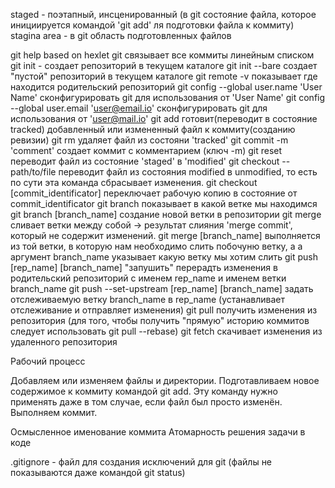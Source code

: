 ﻿staged - поэтапный, инсценированный (в git состояние файла, которое инициируется командой 'git add' ля подготовки файла к коммиту)
stagina area - в git область подготовленных файлов


git help based on hexlet
git связывает все коммиты линейным списком
git init - создает репозиторий в текущем каталоге
git init --bare создает "пустой" репозиторий в текущем каталоге
git remote -v показывает где находится родительский репозиторий
git config --global user.name 'User Name' сконфигурировать git для использования от 'User Name'
git config --global user.email 'user@email.io' сконфигурировать git для использования от 'user@mail.io'
git add готовит(переводит в состояние tracked) добавленный или измененный файл к коммиту(созданию ревизии)
git rm удаляет файл из состояни 'tracked'
git commit -m 'comment' создает коммит с комментарием (ключ -m)
git reset  переводит файл из состояние 'staged' в 'modified'
git checkout -- path/to/file переводит файл из состояния modified в unmodified, то есть по сути эта команда сбрасывает изменения.
git checkout [commit_identificator] переключает рабочую копию в состояние от commit_identificator 
git branch показывает в какой ветке мы находимся
git branch [branch_name] создание новой ветки в репозитории 
git merge сливает ветки между собой -> результат слияния 'merge commit', который не содержит изменений. 
git merge [branch_name] выполняется из той ветки, в которую нам необходимо слить побочуню ветку, а а аргумент branch_name указывает какую ветку мы хотим слить
git push [rep_name] [branch_name] "запушить" перерадть изменения в родительский репозиторий с именем rep_name и именем ветки branch_name
git push --set-upstream [rep_name] [branch_name] задать отслеживаемую ветку branch_name в rep_name (устанавливает отслеживание и отправляет изменения)
git pull получить изменения из репозитория (для того, чтобы получить "прямую" историю коммитов следует использовать git pull --rebase) 
git fetch скачивает изменения из удаленного репозитория

Рабочий процесс

Добавляем или изменяем файлы и директории.
Подготавливаем новое содержимое к коммиту командой git add. Эту команду нужно применять даже в том случае, если файл был просто изменён.
Выполняем коммит.

Осмысленное именование коммита
Атомарность решения задачи в коде

.gitignore - файл для создания исключений для git (файлы не показываются даже командой git status)
